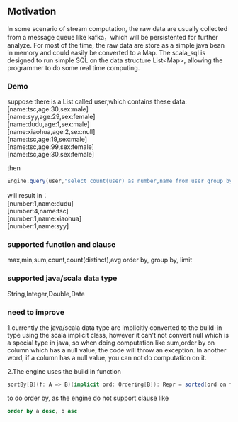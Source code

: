 ## Motivation
In some scenario of stream computation, the raw data are usually collected from a message queue like kafka，which will be persistented for further analyze. For most of the time, the raw data are store as a simple java bean in memory and could easily be converted to a Map. The scala_sql is designed to run simple SQL on the data structure  List&lt;Map>, allowing the programmer to do some real time computing.

### Demo
suppose there is a List<Map> called user,which contains these data:  
[name:tsc,age:30,sex:male]  
[name:syy,age:29,sex:female]  
[name:dudu,age:1,sex:male]  
[name:xiaohua,age:2,sex:null]  
[name:tsc,age:19,sex:male]  
[name:tsc,age:99,sex:female]  
[name:tsc,age:30,sex:female]  

 then
```scala
Engine.query(user,"select count(user) as number,name from user group by name")
```  
will result in：  
[number:1,name:dudu]  
[number:4,name:tsc]  
[number:1,name:xiaohua]  
[number:1,name:syy]  

### supported function and clause
max,min,sum,count,count(distinct),avg
order by, group by, limit

### supported java/scala data type
String,Integer,Double,Date

### need to improve
1.currently the java/scala data type are implicitly converted to the build-in type using
the scala implicit class, however it can't not convert null which is a special type in
java, so when doing computation like sum,order by on column which has a null value, the
code will throw an exception. In another word, if a column has a null value, you can not
do computation on it.

2.The engine uses the build in function
```scala
sortBy[B](f: A => B)(implicit ord: Ordering[B]): Repr = sorted(ord on f)
```
to do order by, as the engine do not support clause like
```sql
order by a desc, b asc
```
